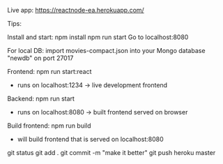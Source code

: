 
Live app:
https://reactnode-ea.herokuapp.com/

Tips:

Install and start:
npm install
npm run start
Go to localhost:8080

For local DB:
import movies-compact.json into your Mongo database "newdb" on port 27017

Frontend:
npm run start:react
- runs on localhost:1234 -> live development frontend

Backend:
npm run start
- runs on localhost:8080 -> built frontend served on browser

Build frontend:
npm run build
- will build frontend that is served on localhost:8080

git status
git add .
git commit -m "make it better"
git push heroku master